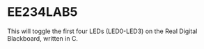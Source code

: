 # EE234LAB5
This will toggle the first four LEDs (LED0-LED3) on the Real Digital Blackboard, written in C. 
